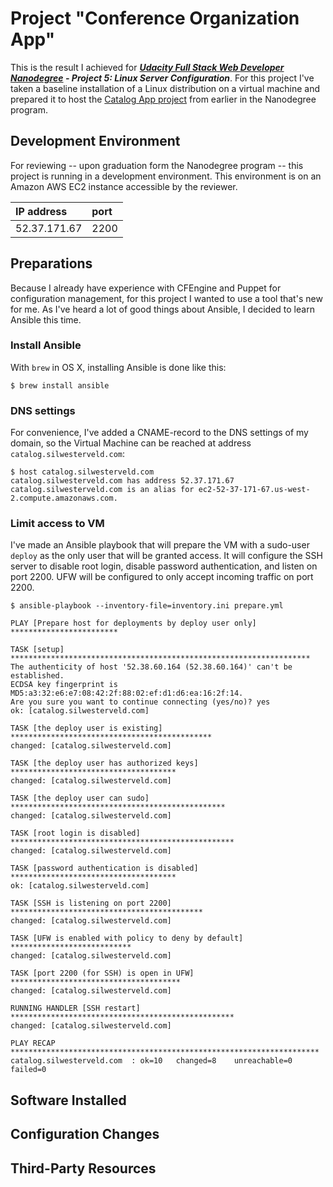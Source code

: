 # Project "Conference Organization App"

This is the result I achieved for ***[Udacity Full Stack Web Developer Nanodegree](https://www.udacity.com/course/nd004) - Project 5: Linux Server Configuration***.
For this project I've taken a baseline installation of a Linux distribution on
a virtual machine and prepared it to host the [Catalog App project](https://github.com/swesterveld/udacity-nd004-p3-item-catalog/)
from earlier in the Nanodegree program.

## Development Environment

For reviewing -- upon graduation form the Nanodegree program -- this project is
running in a development environment. This environment is on an Amazon AWS EC2
instance accessible by the reviewer.

| IP address   | port |
| :---         | :--- |
| 52.37.171.67 | 2200 |

## Preparations

Because I already have experience with CFEngine and Puppet for configuration
management, for this project I wanted to use a tool that's new for me. As I've
heard a lot of good things about Ansible, I decided to learn Ansible this time.

### Install Ansible

With `brew` in OS X, installing Ansible is done like this:

```
$ brew install ansible
```

### DNS settings

For convenience, I've added a CNAME-record to the DNS settings of my domain, so
the Virtual Machine can be reached at address `catalog.silwesterveld.com`:

```
$ host catalog.silwesterveld.com
catalog.silwesterveld.com has address 52.37.171.67
catalog.silwesterveld.com is an alias for ec2-52-37-171-67.us-west-2.compute.amazonaws.com.
```

### Limit access to VM

I've made an Ansible playbook that will prepare the VM with a sudo-user `deploy`
as the only user that will be granted access. It will configure the SSH server
to disable root login, disable password authentication, and listen on port 2200.
UFW will be configured to only accept incoming traffic on port 2200.

```
$ ansible-playbook --inventory-file=inventory.ini prepare.yml  

PLAY [Prepare host for deployments by deploy user only] ************************

TASK [setup] *******************************************************************
The authenticity of host '52.38.60.164 (52.38.60.164)' can't be established.
ECDSA key fingerprint is MD5:a3:32:e6:e7:08:42:2f:88:02:ef:d1:d6:ea:16:2f:14.
Are you sure you want to continue connecting (yes/no)? yes
ok: [catalog.silwesterveld.com]

TASK [the deploy user is existing] *********************************************
changed: [catalog.silwesterveld.com]

TASK [the deploy user has authorized keys] *************************************
changed: [catalog.silwesterveld.com]

TASK [the deploy user can sudo] ************************************************
changed: [catalog.silwesterveld.com]

TASK [root login is disabled] **************************************************
changed: [catalog.silwesterveld.com]

TASK [password authentication is disabled] *************************************
ok: [catalog.silwesterveld.com]

TASK [SSH is listening on port 2200] *******************************************
changed: [catalog.silwesterveld.com]

TASK [UFW is enabled with policy to deny by default] ***************************
changed: [catalog.silwesterveld.com]

TASK [port 2200 (for SSH) is open in UFW] **************************************
changed: [catalog.silwesterveld.com]

RUNNING HANDLER [SSH restart] **************************************************
changed: [catalog.silwesterveld.com]

PLAY RECAP *********************************************************************
catalog.silwesterveld.com  : ok=10   changed=8    unreachable=0    failed=0 
```

## Software Installed

## Configuration Changes

## Third-Party Resources
